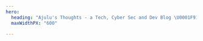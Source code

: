 ```yaml
---
hero:
  heading: "Ajulu's Thoughts - a Tech, Cyber Sec and Dev Blog \U0001F913"
  maxWidthPX: "600"

---
```


